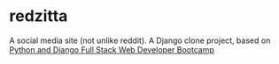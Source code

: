 # redzitta
A social media site (not unlike reddit). A Django clone project, based on [Python and Django Full Stack Web Developer Bootcamp](https://www.udemy.com/course/python-and-django-full-stack-web-developer-bootcamp/)
